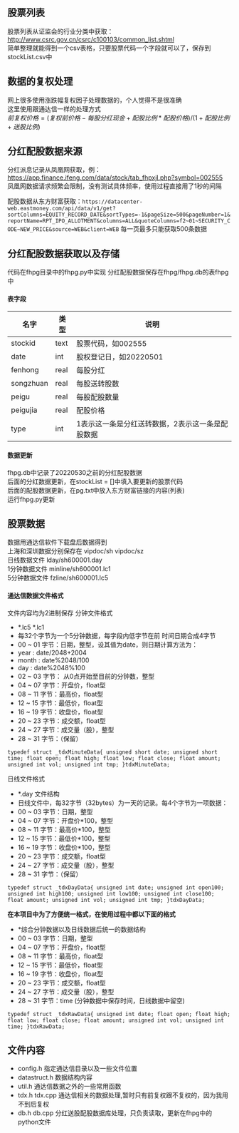 ## 股票列表
股票列表从证监会的行业分类中获取：http://www.csrc.gov.cn/csrc/c100103/common_list.shtml  
简单整理就能得到一个csv表格，只要股票代码一个字段就可以了，保存到stockList.csv中

## 数据的复权处理
网上很多使用涨跌幅复权因子处理数据的，个人觉得不是很准确  
这里使用跟通达信一样的处理方式  
$前复权价格=(复权前价格-每股分红现金+配股比例*配股价格)/(1+配股比例+送股比例)$  

## 分红配股数据来源
分红派息记录从凤凰网获取，例：https://app.finance.ifeng.com/data/stock/tab_fhpxjl.php?symbol=002555  
凤凰网数据请求频繁会限制，没有测试具体频率，使用过程直接用了1秒的间隔


配股数据从东方财富获取：`https://datacenter-web.eastmoney.com/api/data/v1/get?sortColumns=EQUITY_RECORD_DATE&sortTypes=-1&pageSize=500&pageNumber=1&reportName=RPT_IPO_ALLOTMENT&columns=ALL&quoteColumns=f2~01~SECURITY_CODE~NEW_PRICE&source=WEB&client=WEB`
每一页最多只能获取500条数据

## 分红配股数据获取以及存储
代码在fhpg目录中的fhpg.py中实现
分红配股数据保存在fhpg/fhpg.db的表fhpg中  
#### 表字段  
|  名字   | 类型  | 说明  |
|  ----  | ----  | ----  |
| stockid  | text | 股票代码，如002555 |
| date  | int | 股权登记日，如20220501 |
| fenhong  | real | 每股分红 |
| songzhuan  | real | 每股送转股数 |
| peigu  | real | 每股配股数量 |
| peigujia  | real | 配股价格 |
| type  | int | 1表示这一条是分红送转数据，2表示这一条是配股数据 |

#### 数据更新
fhpg.db中记录了20220530之前的分红配股数据  
后面的分红数据更新，在stockList = []中填入要更新的股票代码  
后面的配股数据更新，在pg.txt中放入东方财富链接的内容(列表)  
运行fhpg.py更新

## 股票数据
数据用通达信软件下载盘后数据得到  
上海和深圳数据分别保存在  vipdoc/sh   vipdoc/sz  
日线数据文件 lday/sh600001.day  
1分钟数据文件 minline/sh600001.lc1  
5分钟数据文件 fzline/sh600001.lc5  

#### 通达信数据文件格式
文件内容均为2进制保存
分钟文件格式  

 * *.lc5   *.lc1
 * 每32个字节为一个5分钟数据，每字段内低字节在前 时间日期合成4字节
 * 00 ~ 01 字节：日期，整型，设其值为date，则日期计算方法为：
 *  year : date/2048+2004  
 *  month : date%2048/100
 *  day : date%2048%100
 * 02 ~ 03 字节： 从0点开始至目前的分钟数，整型
 * 04 ~ 07 字节：开盘价，float型
 * 08 ~ 11 字节：最高价，float型
 * 12 ~ 15 字节：最低价，float型
 * 16 ~ 19 字节：收盘价，float型
 * 20 ~ 23 字节：成交额，float型
 * 24 ~ 27 字节：成交量（股），整型
 * 28 ~ 31 字节：（保留）

`typedef struct _tdxMinuteData{
    unsigned short date;
    unsigned short time;
    float open;
    float high;
    float low;
    float close;
    float amount;
    unsigned int vol;
    unsigned int tmp;
}tdxMinuteData;`
   
日线文件格式  
 * *.day 文件结构
 * 日线文件中，每32字节（32bytes）为一天的记录。每4个字节为一项数据：
 * 00 ~ 03 字节：日期，整型
 * 04 ~ 07 字节：开盘价*100，整型
 * 08 ~ 11 字节：最高价*100，整型
 * 12 ~ 15 字节：最低价*100，整型
 * 16 ~ 19 字节：收盘价*100，整型
 * 20 ~ 23 字节：成交额，float型
 * 24 ~ 27 字节：成交量（股），整型
 * 28 ~ 31 字节：（保留）

 `typedef struct _tdxDayData{
    unsigned int date;
    unsigned int open100;
    unsigned int high100;
    unsigned int low100;
    unsigned int close100;
    float amount;
    unsigned int vol;
    unsigned int tmp;
}tdxDayData;`

**在本项目中为了方便统一格式，在使用过程中都以下面的格式**  

 * *综合分钟数据以及日线数据后统一的数据结构
 * 00 ~ 03 字节：日期，整型
 * 04 ~ 07 字节：开盘价，float型
 * 08 ~ 11 字节：最高价，float型
 * 12 ~ 15 字节：最低价，float型
 * 16 ~ 19 字节：收盘价，float型
 * 20 ~ 23 字节：成交额，float型
 * 24 ~ 27 字节：成交量（股），整型
 * 28 ~ 31 字节：time (分钟数据中保存时间，日线数据中留空)
   
`typedef struct _tdxRawData{
    unsigned int date;
    float open;
    float high;
    float low;
    float close;
    float amount;
    unsigned int vol;
    unsigned int time;
}tdxRawData;`
   


## 文件内容
* config.h   指定通达信目录以及一些文件位置
* datastruct.h  数据结构内容
* util.h  通达信数据之外的一些常用函数
* tdx.h tdx.cpp 通达信相关的数据处理,暂时只有前复权跟不复权的，因为我用不到后复权
* db.h db.cpp 分红送股配股数据库处理，只负责读取，更新在fhpg中的python文件
